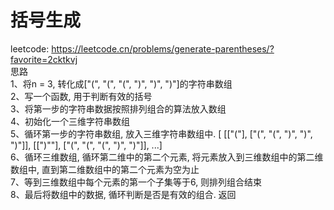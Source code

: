 # 括号生成
leetcode: https://leetcode.cn/problems/generate-parentheses/?favorite=2cktkvj <br />
思路 <br />
    1、将n = 3, 转化成["(", "(", "(", ")", ")", ")"]的字符串数组 <br />
    2、写一个函数, 用于判断有效的括号 <br />
    3、将第一步的字符串数据按照排列组合的算法放入数组 <br />
    4、初始化一个三维字符串数组 <br />
    5、循环第一步的字符串数组, 放入三维字符串数组中. [ [["("], ["(", "(", ")", ")", ")"]], [[")""], ["(", "(", "(", ")", ")"]], ...] <br />
    6、循环三维数组, 循环第二维中的第二个元素, 将元素放入到三维数组中的第二维数组中, 直到第二维数组中的第二个元素为空为止 <br />
    7、等到三维数组中每个元素的第一个子集等于6, 则排列组合结束 <br />
    8、最后将数组中的数据, 循环判断是否是有效的组合. 返回 <br />